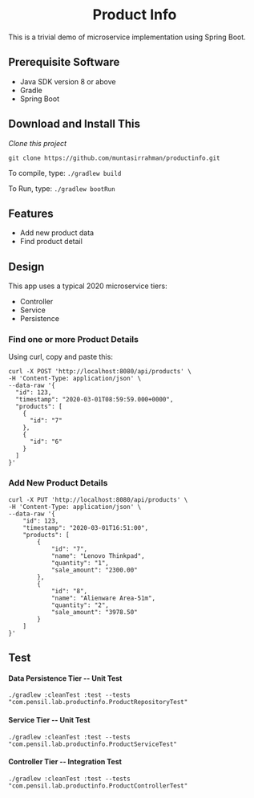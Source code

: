<h1 align="center">Product Info</h1>

This is a trivial demo of microservice implementation using Spring Boot.

## Prerequisite Software

* Java SDK version 8 or above
* Gradle
* Spring Boot

## Download and Install This

*Clone this project*

`git clone https://github.com/muntasirrahman/productinfo.git`

To compile, type: 
`./gradlew build`

To Run, type: `./gradlew bootRun`

## Features

* Add new product data
* Find product detail

## Design

This app uses a typical 2020 microservice tiers:

* Controller
* Service
* Persistence

### Find one or more Product Details
Using curl, copy and paste this:

```shell script
curl -X POST 'http://localhost:8080/api/products' \
-H 'Content-Type: application/json' \
--data-raw '{
  "id": 123,
  "timestamp": "2020-03-01T08:59:59.000+0000",
  "products": [
    {
      "id": "7"
    },
    {
      "id": "6"
    }
  ]
}'
```

### Add New Product Details

```shell script
curl -X PUT 'http://localhost:8080/api/products' \
-H 'Content-Type: application/json' \
--data-raw '{
    "id": 123,
    "timestamp": "2020-03-01T16:51:00",
    "products": [
        {
            "id": "7",
            "name": "Lenovo Thinkpad",
            "quantity": "1",
            "sale_amount": "2300.00"
        },
        {
            "id": "8",
            "name": "Alienware Area-51m",
            "quantity": "2",
            "sale_amount": "3978.50"
        }
    ]
}'
```


## Test

#### Data Persistence Tier -- Unit Test

```shell script
./gradlew :cleanTest :test --tests "com.pensil.lab.productinfo.ProductRepositoryTest"
```

#### Service Tier -- Unit Test

```shell script
./gradlew :cleanTest :test --tests "com.pensil.lab.productinfo.ProductServiceTest"
```

#### Controller Tier -- Integration Test

```shell script
./gradlew :cleanTest :test --tests "com.pensil.lab.productinfo.ProductControllerTest"
```